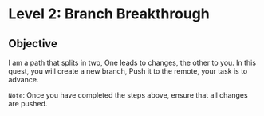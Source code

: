 # Level 2: Branch Breakthrough

## Objective
I am a path that splits in two,
One leads to changes, the other to you.
In this quest, you will create a new branch,
Push it to the remote, your task is to advance.

`Note`: Once you have completed the steps above, ensure that all changes are pushed.
